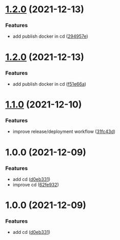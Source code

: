 # [1.2.0](https://github.com/julien-bouquet/personal-blog/compare/1.1.0...1.2.0) (2021-12-13)


### Features

* add publish docker in cd ([294957e](https://github.com/julien-bouquet/personal-blog/commit/294957e2b556a988387d6c7336fce6d73852e8d0))

# [1.2.0](https://github.com/julien-bouquet/personal-blog/compare/1.1.0...1.2.0) (2021-12-13)


### Features

* add publish docker in cd ([f51e66a](https://github.com/julien-bouquet/personal-blog/commit/f51e66a084be2336e4b1d11c3e09b5c95a13eb77))

# [1.1.0](https://github.com/julien-bouquet/personal-blog/compare/1.0.0...1.1.0) (2021-12-10)


### Features

* improve release/deployment workflow ([31fc43d](https://github.com/julien-bouquet/personal-blog/commit/31fc43d5627a9fffef3b548705d01a86d54a5e58))

# 1.0.0 (2021-12-09)


### Features

* add cd ([d0eb331](https://github.com/julien-bouquet/personal-blog/commit/d0eb33176771de1123abc2947d31d2d7d6911be8))
* improve cd ([62fe932](https://github.com/julien-bouquet/personal-blog/commit/62fe9328fa49936efcfe076f0d2bcf6aa2041a6b))

# 1.0.0 (2021-12-09)


### Features

* add cd ([d0eb331](https://github.com/julien-bouquet/personal-blog/commit/d0eb33176771de1123abc2947d31d2d7d6911be8))

